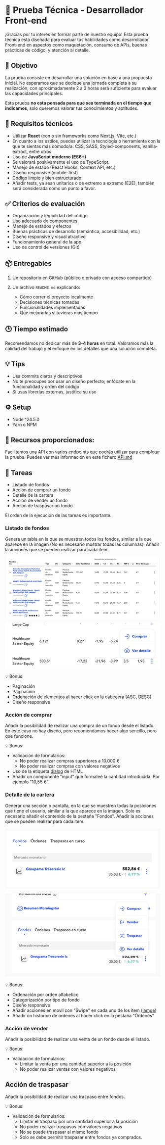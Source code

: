 # 🧪 Prueba Técnica - Desarrollador Front-end

¡Gracias por tu interés en formar parte de nuestro equipo! Esta prueba técnica está diseñada para evaluar tus habilidades como desarrollador Front-end en aspectos como maquetación, consumo de APIs, buenas prácticas de código, y atención al detalle.

## 🎯 Objetivo

La prueba consiste en desarrollar una solución en base a una propuesta inicial. No esperamos que se dedique una jornada completa a su realización; con aproximadamente 2 a 3 horas será suficiente para evaluar las capacidades principales.

Esta prueba **no esta pensada para que sea terminada en el tiempo que indicamos**, solo queremos valorar tus conocimientos y aptitudes.

## 🧰 Requisitos técnicos

- Utilizar **React** (con o sin frameworks como Next.js, Vite, etc.)
- En cuanto a los estilos, puedes utilizar la tecnología o herramienta con la que te sientas más cómodo/a: CSS, SASS, Styled-components, Vanilla-extract, entre otros.
- Uso de **JavaScript moderno (ES6+)**
- Se valorará positivamente el uso de TypeScript.
- Manejo de estado (React Hooks, Context API, etc.)
- Diseño responsive (mobile-first)
- Código limpio y bien estructurado
- Añadir tests, ya sean unitarios o de extremo a extremo (E2E), también será considerada como un punto a favor.

## ✅ Criterios de evaluación

- Organización y legibilidad del código
- Uso adecuado de componentes
- Manejo de estados y efectos
- Buenas prácticas de desarrollo (semántica, accesibilidad, etc.)
- Diseño responsive y visual atractivo
- Funcionamiento general de la app
- Uso de control de versiones (Git)

## 📦 Entregables

1. Un repositorio en GitHub (público o privado con acceso compartido)
2. Un archivo `README.md` explicando:

   - Cómo correr el proyecto localmente
   - Decisiones técnicas tomadas
   - Funcionalidades implementadas
   - Qué mejorarías si tuvieras más tiempo

## 🕒 Tiempo estimado

Recomendamos no dedicar más de **3-4 horas** en total. Valoramos más la calidad del trabajo y el enfoque en los detalles que una solución completa.

## 💡 Tips

- Usa commits claros y descriptivos
- No te preocupes por usar un diseño perfecto; enfócate en la funcionalidad y orden del código
- Si usas librerías externas, justifica su uso

## ⚙️ Setup

- Node ^24.5.0
- Yarn o NPM

## 📖 Recursos proporcionados:

Facilitamos una API con varios endpoints que podrás utilizar para completar la prueba.
Puedes ver más información en este fichero [API.md](./API.md)

## 📝 Tareas

- Listado de fondos
- Acción de comprar un fondo
- Detalle de la cartera
- Acción de vender un fondo
- Acción de traspasar un fondo

El orden de la ejecución de las tareas es importante.

### Listado de fondos

Genera un tabla en la que se muestren todos los fondos, similar a la que aparece en la imagen (No es necesario mostrar todas las columnas). Añadir la acciones que se pueden realizar para cada item.

![list](./public/fund-list.png)

![list actions](./public/fund-list-actions.png)

💡 Bonus:

- Paginación
- Paginación
- Ordenación de elementos al hacer click en la cabecera (ASC, DESC)
- Diseño responsive

### Acción de comprar

Añadir la posibilidad de realizar una compra de un fondo desde el listado. En este caso no hay diseño, pero recomendamos hacer algo sencillo, pero que funcione.

💡 Bonus:

- Validación de formularios:
    - No poder realizar compras superiores a 10.000 €
    - No poder realizar compras con valores negativos
- Uso de la etiqueta [dialog](https://developer.mozilla.org/en-US/docs/Web/HTML/Reference/Elements/dialog) de HTML
- Añadir un componente "input" que formateé la cantidad introducida. Por ejemplo "10,55 €".


### Detalle de la cartera

Generar una sección o pantalla, en la que se muestren todas la posiciones que tiene el usuario, similar a la que aparece en la imagen. Solo es necesario añadir el contenido de la pestaña "Fondos". Añadir la acciones que se pueden realizar para cada item.

![portfolio](./public/portfolio-desktop.png)

![portfolio action](./public/portfolio-desktop-actions.png)

💡 Bonus:
- Ordenación por orden alfabetico
- Categorización por tipo de fondo
- Diseño responsive
- Añadir acciones en movil con "Swipe" en cada uno de los item ([iamge](./public/portfolio-mobile-actions.png))
- Añadir un historico de ordenes al hacer click en la pestaña "Órdenes"

### Acción de vender

Añadir la posibilidad de realizar una venta de un fondo desde el listado.

💡 Bonus:

- Validación de formularios:
    - Limitar la venta por una cantidad superior a la posición
    - No poder realizar ventas con valores negativos

## Acción de traspasar

Añadir la posibilidad de realizar una traspaso entre fondos.

💡 Bonus:

- Validación de formularios:
    - Limitar el traspaso por una cantidad superior a la posición
    - No poder realizar traspasos con valores negativos
    - No se puede traspasar al mismo fondo
    - Solo se debe permitir traspasar entre fondos ya comprados.